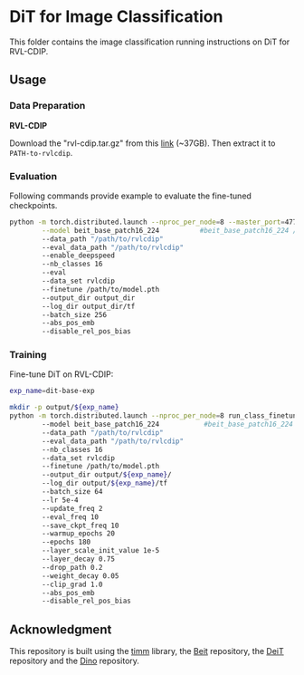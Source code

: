 # DiT for Image Classification

This folder contains the image classification running instructions on DiT for RVL-CDIP.

## Usage
### Data Preparation

**RVL-CDIP**

Download the "rvl-cdip.tar.gz" from this [link](https://www.cs.ryerson.ca/~aharley/rvl-cdip/) (~37GB). Then extract it to `PATH-to-rvlcdip`.

### Evaluation
Following commands provide example to evaluate the fine-tuned checkpoints.
```bash
python -m torch.distributed.launch --nproc_per_node=8 --master_port=47770  run_class_finetuning.py \
        --model beit_base_patch16_224          #beit_base_patch16_224 / beit_large_patch16_224
        --data_path "/path/to/rvlcdip"
        --eval_data_path "/path/to/rvlcdip"
        --enable_deepspeed
        --nb_classes 16
        --eval
        --data_set rvlcdip
        --finetune /path/to/model.pth
        --output_dir output_dir
        --log_dir output_dir/tf
        --batch_size 256
        --abs_pos_emb
        --disable_rel_pos_bias
```

### Training
Fine-tune DiT on RVL-CDIP:
```bash
exp_name=dit-base-exp

mkdir -p output/${exp_name}
python -m torch.distributed.launch --nproc_per_node=8 run_class_finetuning.py
        --model beit_base_patch16_224           #beit_base_patch16_224 / beit_large_patch16_224
        --data_path "/path/to/rvlcdip"
        --eval_data_path "/path/to/rvlcdip"
        --nb_classes 16
        --data_set rvlcdip
        --finetune /path/to/model.pth
        --output_dir output/${exp_name}/ 
        --log_dir output/${exp_name}/tf 
        --batch_size 64 
        --lr 5e-4 
        --update_freq 2 
        --eval_freq 10 
        --save_ckpt_freq 10 
        --warmup_epochs 20 
        --epochs 180 
        --layer_scale_init_value 1e-5 
        --layer_decay 0.75 
        --drop_path 0.2 
        --weight_decay 0.05 
        --clip_grad 1.0 
        --abs_pos_emb 
        --disable_rel_pos_bias 
```

## Acknowledgment
This repository is built using the [timm](https://github.com/rwightman/pytorch-image-models) library, the [Beit](https://github.com/microsoft/unilm/tree/master/beit) repository, the [DeiT](https://github.com/facebookresearch/deit) repository and the [Dino](https://github.com/facebookresearch/dino) repository.